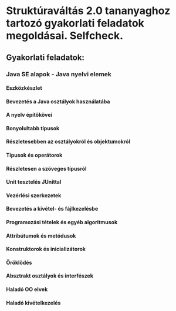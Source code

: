 # Struktúraváltás 2.0 tananyaghoz tartozó gyakorlati feladatok megoldásai. Selfcheck.

## Gyakorlati feladatok:

### Java SE alapok - Java nyelvi elemek

#### Eszközkészlet

#### Bevezetés a Java osztályok használatába

#### A nyelv építőkövei

#### Bonyolultabb típusok

#### Részletesebben az osztályokról és objektumokról

#### Típusok és operátorok

#### Részletesen a szöveges típusról

#### Unit tesztelés JUnittal

#### Vezérlési szerkezetek

#### Bevezetés a kivétel- és fájlkezelésbe

#### Programozási tételek és egyéb algoritmusok

#### Attribútumok és metódusok

#### Konstruktorok és inicializátorok

#### Öröklődés

#### Absztrakt osztályok és interfészek

#### Haladó OO elvek

#### Haladó kivételkezelés
